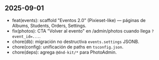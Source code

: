 ## 2025-09-01

- feat(events): scaffold "Eventos 2.0" (Pixieset-like) — páginas de Albums, Students, Orders, Settings.
- fix(photos): CTA "Volver al evento" en /admin/photos cuando llega `?event_id=...`.
- chore(db): migración no destructiva `events.settings` JSONB.
- chore(config): unificación de paths en `tsconfig.json`.
- chore(deps): agrega `@dnd-kit/*` para PhotoAdmin.

